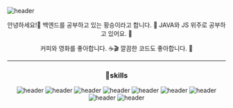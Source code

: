 ![header](https://capsule-render.vercel.app/api?type=waving&color=6E2FC7&height=300&section=header&text=Hellowwww!%20&fontSize=80&fontAlignY=43&animation=fadeIn&fontColor=fff)

<div align="center">

안녕하세요!👋
백엔드를 공부하고 있는 황승이라고 합니다. 🙋
JAVA와 JS 위주로 공부하고 있어요. 📝

커피와 영화를 좋아합니다. ☕🎬
깔끔한 코드도 좋아합니다. 🧹

___

### 🔫skills

![header](https://img.shields.io/badge/Node.js-339933?style=flat-square&amp;logo=Node.js&amp;logoColor=white) ![header](https://img.shields.io/badge/Java-007396?style=flat-square&amp;logo=Java&amp;logoColor=white) ![header](https://img.shields.io/badge/Spring-6DB33F?style=flat-square&amp;logo=Spring&amp;logoColor=white) 
![header](https://img.shields.io/badge/JavaScript-F7DF1E?style=flat-square&amp;logo=JavaScript&amp;logoColor=white) ![header](https://img.shields.io/badge/HTML-E34F26?style=flat-square&amp;logo=HTML5&amp;logoColor=white) ![header](https://img.shields.io/badge/CSS-1572B6?style=flat-square&amp;logo=CSS3&amp;logoColor=white) 
![header](https://img.shields.io/badge/MariaDB-003545?style=flat-square&amp;logo=MariaDB&amp;logoColor=white) ![header](https://img.shields.io/badge/MySQL-4479A1?style=flat-square&amp;logo=MySQL&amp;logoColor=white) ![header](https://img.shields.io/badge/Oracle-F80000?style=flat-square&amp;logo=Oracle&amp;logoColor=white)

</div>
